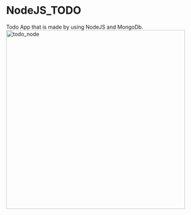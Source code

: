 ﻿# NodeJS_TODO
Todo App that is made by using NodeJS and MongoDb.
<img width="479" alt="todo_node" src="https://user-images.githubusercontent.com/119391181/224629936-60bb0033-fa1c-4cc3-beff-f862218eb40c.png">
